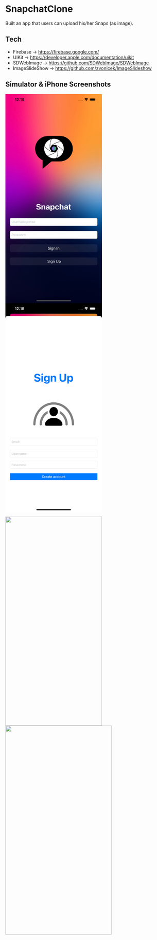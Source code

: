 # SnapchatClone
Built an app that users can upload his/her Snaps (as image). 
## Tech
- Firebase -> https://firebase.google.com/
- UIKit -> https://developer.apple.com/documentation/uikit
- SDWebImage -> https://github.com/SDWebImage/SDWebImage
- ImageSlideShow -> https://github.com/zvonicek/ImageSlideshow

## Simulator & iPhone Screenshots
<p><img align="left" src="https://github.com/cnmalper/SnapchatClone/blob/main/Images/1.png" width="300" height="650"/></p>
<p><img align="center" src="https://github.com/cnmalper/SnapchatClone/blob/main/Images/2.png" width="300" height="650"/></p>
<p><img align="left" src="https://github.com/cnmalper/SnapchatClone/blob/main/Images/3.png" width="300" height="650"/></p>
<p><img align="center" src="https://github.com/cnmalper/SnapchatClone/blob/main/Images/gif.gif" width="330" height="650"/></p>
